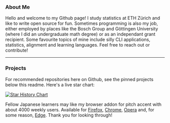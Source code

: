 ### About Me

Hello and welcome to my Github page! I study statistics at ETH Zürich and like to write open source for fun. Sometimes programming is also my job, either employed by places like the Bosch Group and Göttingen University (where I did an undergraduate math degree) or as an independant grant recipient. Some favourite topics of mine include silly CLI applications, statistics, alignment and learning languages. Feel free to reach out or contribute!

---

### Projects
For recommended repositories here on Github, see the pinned projects below this readme. Here's a live star chart:

[![Star History Chart](https://api.star-history.com/svg?repos=lennart-finke/kakikun,lennart-finke/GodoTeX,lennart-finke/kyun,lennart-finke/knottingham,lennart-finke/simuwaerm,lennart-finke/hackenbush&type=Date)](https://star-history.com/#lennart-finke/kakikun&lennart-finke/GodoTeX&lennart-finke/kyun&lennart-finke/knottingham&lennart-finke/simuwaerm&lennart-finke/hackenbush&Date)


Fellow Japanese learners may like my browser addon for pitch accent with about 4000 weekly users. Available for [Firefox](https://addons.mozilla.org/de/firefox/addon/pitcher/), [Chrome](https://chrome.google.com/webstore/detail/jisho-pitcher/fgnpplmalkhmcilpgbngpmdgfnodknce), [Opera](https://addons.opera.com/de/extensions/details/jisho-pitcher/) and, for some reason, [Edge](https://microsoftedge.microsoft.com/addons/detail/jishopitcher/pkenagekmgcdcepnleflphmnpnnhfdpc).
Thank you for looking through!
